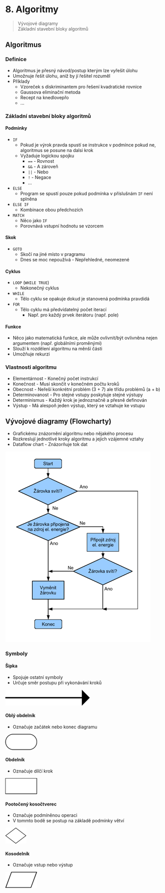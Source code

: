 # 8. Algoritmy

> Vývojové diagramy \
> Základní stavební bloky algoritmů

## Algoritmus

### Definice

- Algoritmus je přesný návod/postup kterým lze vyřešit úlohu
- Umožnuje řešit úlohu, aniž by jí řešitel rozuměl
- Příklady
  - Vzoreček s diskriminantem pro řešení kvadratické rovnice
  - Gaussova eliminační metoda
  - Recept na knedlovepřo
  - ...

### Základní stavební bloky algoritmů

#### Podminky

- `IF`
  - Pokud je výrok pravda spustí se instrukce v podmínce pokud ne, algoritmus se posune na dalsi krok
  - Vyžaduje logickou spojku
    - `==` - Rovnost
    - `&&` - A zároveň
    - `||` - Nebo
    - `!` - Negace
    - ...
- `ELSE`
  - Program se spustí pouze pokud podmínka v příslušnám `IF` není splněna
- `ELSE IF`
  - Kombinace obou předchozích
- `MATCH`
  - Něco jako `IF`
  - Porovnává vstupní hodnotu se vzorcem

#### Skok

- `GOTO`
  - Skočí na jiné místo v pragramu
  - Dnes se moc nepoužívá - Nepřehledné, neomezené

#### Cyklus

- `LOOP` (`WHILE TRUE`)
  - Nekonečný cyklus
- `WHILE`
  - Tělo cyklu se opakuje dokud je stanovená podmínka pravdidá
- `FOR`
  - Tělo cyklu má předvídatelný počet iterací
    - Např. pro každý prvek iterátoru (např. pole)

#### Funkce

- Něco jako matematická funkce, ale může ovlivnit/být ovlivněna nejen argumentem (např. globálními proměnými)
- Slouží k rozdělení algoritmu na měnší části
- Umožňuje rekurzi

### Vlastnosti algoritmu

- Elementárnost - Konečný počet instrukcí
- Konečnost - Musí skončit v konečném počtu kroků
- Obecnost - Neřeší konkrétní problém (3 + 7) ale třídu problémů (a + b)
- Determinovanost - Pro stejné vstupy poskytuje stejné výstupy
- Determinismus - Každý krok je jednoznačně a přesně definován
- Výstup - Má alespoň jeden výstup, který se vztahuje ke vstupu

## Vývojové diagramy (Flowcharty)

- Grafickému znázornění algoritmu nebo nějakého procesu
- Rozkreslují jednotlivé kroky algoritmu a jejich vzájemné vztahy
- Dataflow chart - Znázorňuje tok dat

![Flowchart](./flowchart.png)

### Symboly

#### Šipka

- Spojuje ostatní symboly
- Určuje směr postupu při vykonávání kroků

![Šipka](./sipka.png)

#### Oblý obdelník

- Označuje začátek nebo konec diagramu

![Konec](./konec.png)

#### Obdelník

- Označuje dílčí krok

![Krok](./krok.png)

#### Pootočený kosočtverec

- Označuje podmíněnou operaci
- V tommto bodě se postup na základě podmínky větví

![rozhodnuti](./rozhodnuti.png)

#### Kosodelník

- Označuje vstup nebo výstup

![io](./io.png)
